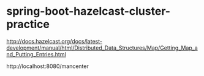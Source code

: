 # spring-boot-hazelcast-cluster-practice

http://docs.hazelcast.org/docs/latest-development/manual/html/Distributed_Data_Structures/Map/Getting_Map_and_Putting_Entries.html

http://localhost:8080/mancenter



